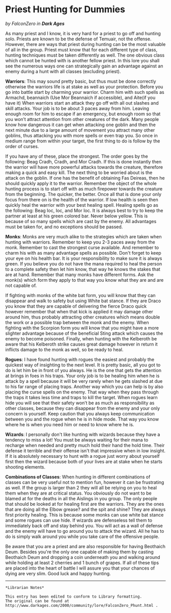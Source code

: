 # Priest Hunting for Dummies

_by FalconZero in_ ___Dark Ages___

As many priest and I know, it is very hard for a priest to go off and hunting solo. Priests are known to be the defense of Temuair, not the offense. However, there are ways that priest during hunting can be the most valuable of all in the group. Priest must know that for each different type of class, hunting techniques must be taken differently as well. The one obvious class which cannot be hunted with is another fellow priest. In this lore you shall see the numerous ways one can strategically gain an advantage against an enemy during a hunt with all classes (excluding priest).

__Warriors__: This may sound pretty basic, but thus must be done correctly otherwise the warriors life is at stake as well as your protection. Before you go into battle start by charming your warrior. Charm him with such spells as Armachd, beannaich (Use Mor Beannaich if accessible), and Aite(if you have it) When warriors start an attack they go off with all out slashes and skill attacks. Your job is to be about 3 paces away from him. Leaving enough room for him to escape if an emergency, but enough room so that you won’t attract attention from other creatures of the dark. Many people know how dangerous it can get when attacking one goblin and then the next minute due to a large amount of movement you attract many other goblins, thus attacking you with more spells or even trap you. So once in medium range from within your target, the first thing to do is follow by the order of curses. 

If you have any of these, place the strongest. The order goes by the following: Beag Cradh, Cradh, and Mor Cradh. If this is done instantly then the warrior will have more powerful attacks towards the creature, therefore making a quick and easy kill. The next thing to be worried about is the attack on the goblin. If one has the benefit of obtaining Fas Deireas, then he should quickly apply it to the warrior. Remember the object of the whole hunting process is to start off with as much firepower towards the creature from the beginning. The quicker, the better. Once all that is done your only focus from there on is the health of the warrior. If low health is seen then quickly heal the warrior with your best healing spell. Healing spells go as the following: Beag Ioc, Ioc, and Mor Ioc. It is always best to try to keep the partner at least at his green colored bar. Never below yellow. This is because of so many spells which are cast by the enemy. All advantages must be taken for, and no exceptions should be passed.

__Monks__: Monks are very much alike to the strategies which are taken when hunting with warriors. Remember to keep you 2-3 paces away from the monk. Remember to cast the strongest curse available. And remember to charm his with as many advantage spells as possible. Don't forget to keep your eye on his health bar. It is your responsibility to make sure it is always green. If you believe you do not have the mana required to heal the person to a complete safety then let him know, that way he knows the stakes that are at hand. Remember that many monks have different forms. Ask the monk(s) which form they apply to that way you know what they are and are not capable of. 

If fighting with monks of the white bat form, you will know that they can disappear and walk to safety but using White bat stance. If they are Draco you know that they are capable of delivering the fierce Draco quick however remember that when that kick is applied it may damage other around him, thus probably attracting other creatures which means double the work or a possible trap between the monk and the enemy. When fighting with the Scorpion form you will know that you might have a more slighter advantage because of the beneficial Sting attack which causes the enemy to become poisoned. Finally, when hunting with the Kelberoth be aware that his Kelberoth strike causes great damage however in return it inflicts damage to the monk as well, so be ready to heal.

__Rogues__: I have found hunting with rogues the easiest and probably the quickest way of insighting to the next level. It is pretty basic, all you got to do is let him be in front of you always. He is the one that gets the attention at brings in foes in his traps. Your only job is to be healing him when he is attack by a spell because it will be very rarely when he gets slashed at due to his far range of placing traps. Another way which you can help is by also placing the curse spells on the enemy. That way when they pass through the traps it takes less time and traps to kill the target. When rogues learn hide you will see that their safety won’t be as much as responsibility as other classes, because they can disappear from the enemy and your only concern is yourself. Keep caution that you always keep communication between you and the rogue when he is in hide mode. That way you know where he is when you need him or need to know where he is.

__Wizards__: I personally don't like hunting with wizards because they have a tendency to miss a lot! You must be always waiting for their mana to recharge when needed and pretty much hold their hand the hold time. Their defense it terrible and their offense isn't that impressive when in low insight. If it is absolutely necessary to hunt with a rogue just worry about yourself first then the wizard because both of your lives are at stake when he starts shooting elements.

__Combinations of Classes__: When hunting in different combinations of classes can be very useful not to mention fun, however it can be frustrating as well. If the group is larger than 2 they will all be relying on you to heal them when they are at critical status. You obviously do not want to be blamed at for the deaths in all the Aislings in you group. The only people that should be looked at for healing first are the warriors. They are the ones that are doing all the Elbow grease? and the spit and shine? They are always first priority healing. This is because some monks can use white bat stance and some rogues can use hide. If wizards are defenseless tell them to immediately back off and stay behind you. You will act as a wall of defense and the enemy will have to go around you to attack the wizard. All he has to do is simply walk around you while you take care of the offensive people.

Be aware that you are a priest and are also responsible for having Beothaich Deum. Besides you're the only one capable of making them by casting Beothaich Deum and dropping a coin underneath you and walking around while holding at least 2 cherries and 1 bunch of grapes. If all of these tips are placed into the heart of battle I will assure you that your chances of dying are very slim. Good luck and happy hunting.

***

```
*Librarian Notes*

This entry has been edited to conform to Library formatting.
The original can be found at http://www.darkages.com/2000/community/lore/FalconZero_Phunt.html .
```
